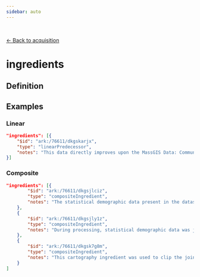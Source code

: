 ```yaml
---
sidebar: auto
---
```


<br>

[← Back to acquisition](./acquisition.html)

# ingredients

## Definition

<template>
   <table v-if="this.dataLifecycle.acquisition" id ="property-table">
     <p class="larger-text">{{this.dataLifecycle.acquisition.properties.ingredients.description}}</p>
  <tr>
    <th>Property</th>
    <th>Expected Type</th>
    <th>Description</th>
  </tr>
  <tr v-for="item, index in this.dataLifecycle.acquisition.properties.ingredients.items[0].properties" :key="index">
    <td>{{index}}</td>
    <td>{{item.type}}</td>
    <td>{{item.description}}</td>
  </tr>
</table> 
</template>

<script>
import axios from 'axios'


export default {

    data() {
        return {
          schema: [],
          coreCitation: [],
          dataEndpoints: [],
          subjectTagging: [],
          dataBiography: [],
          resourceConstellation: [],
          dataLifecycle: []
        }
    },
    methods: {
        whatsUp(){
          console.log(this.subjectTagging)
        }
    },
    computed: {
        data() {
            return this.$page.frontmatter
        }
    },
    created() {
        //returns a promise
        axios.get("https://raw.githubusercontent.com/nblmc/Data-Context/master/schema.json")
            .then(response => {
                this.schema = response.data.properties
                this.coreCitation = response.data.properties.coreCitation.properties
                this.dataEndpoints = response.data.properties.dataEndpoints
                this.subjectTagging = response.data.properties.subjectTagging.properties
                this.dataBiography = response.data.properties.dataBiography.properties
                this.resourceConstellation = response.data.properties.resourceConstellation.properties
                this.dataLifecycle = response.data.properties.dataLifecycle.properties
            }).catch(err => {
                console.log(err)
            })
    }
}
</script>

<style lang="stylus">

table#property-table
  width:100%

p.larger-text
  font-size 120%

</style>

## Examples

### Linear 

``` json
"ingredients": [{
	"$id": "ark:/76611/dkgskarjx",
	"type": "linearPredecessor",
	"notes": "This data directly improves upon the MassGIS Data: Community Boundaries (Towns) from Survey Points"
}]
```

### Composite 
```json
"ingredients": [{
		"$id": "ark:/76611/dkgsjlciz",
		"type": "compositeIngredient",
		"notes": "The statistical demographic data present in the dataset being described was inferred from this source ingredient, extracted from NHGIS.org."
	},
	{
		"$id": "ark:/76611/dkgsjly1z",
		"type": "compositeIngredient",
		"notes": "During processing, statistical demographic data was joined to this ingredient, United States Census Tract Geographies, obtained from NHGIS.org."
	},
	{
		"$id": "ark:/76611/dkgsk7g8m",
		"type": "compositeIngredient",
		"notes": "This cartography ingredient was used to clip the joined population statistics and census tract files to create the new dataset this record describes, which represents population data only for the geographic extent of Boston, Massachusetts."
	}
]
```